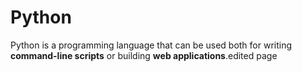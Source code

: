 # Python

Python is a programming language that can be used both for writing **command-line scripts** or building **web applications**.edited page
